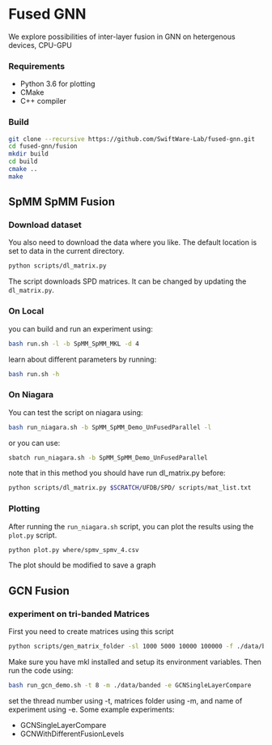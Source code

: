 # Fused GNN
We explore possibilities of inter-layer fusion in GNN on hetergenous devices, CPU-GPU
### Requirements
- Python 3.6 for plotting
- CMake
- C++ compiler

### Build
```bash
git clone --recursive https://github.com/SwiftWare-Lab/fused-gnn.git
cd fused-gnn/fusion
mkdir build
cd build
cmake ..
make
```
## SpMM SpMM Fusion
### Download dataset
You also need to download the data where you like. The default location 
is set to data in the current directory.
```bash
python scripts/dl_matrix.py
```
The script downloads SPD matrices. It can be changed by updating the `dl_matrix.py`. 
### On Local
you can build and run an experiment using:
```bash
bash run.sh -l -b SpMM_SpMM_MKL -d 4
```
learn about different parameters by running:
```bash
bash run.sh -h
```
### On Niagara
 You can test the script on niagara using:
```bash
bash run_niagara.sh -b SpMM_SpMM_Demo_UnFusedParallel -l
```
or you can use:
```bash
sbatch run_niagara.sh -b SpMM_SpMM_Demo_UnFusedParallel
```
note that in this method you should have run dl_matrix.py before:
```bash
python scripts/dl_matrix.py $SCRATCH/UFDB/SPD/ scripts/mat_list.txt
```

### Plotting

After running the `run_niagara.sh` script, you can plot the results using the `plot.py` script.

```bash
python plot.py where/spmv_spmv_4.csv
```
The plot should be modified to save a graph

## GCN Fusion

### experiment on tri-banded Matrices

First you need to create matrices using this script

```bash
python scripts/gen_matrix_folder -sl 1000 5000 10000 100000 -f ./data/banded -b 3
```

Make sure you have mkl installed and setup its environment variables.
Then run the code using: 
```bash
bash run_gcn_demo.sh -t 8 -m ./data/banded -e GCNSingleLayerCompare
```

set the thread number using -t, matrices folder using -m, and name of experiment using -e.
Some example experiments:
 - GCNSingleLayerCompare
 - GCNWithDifferentFusionLevels
